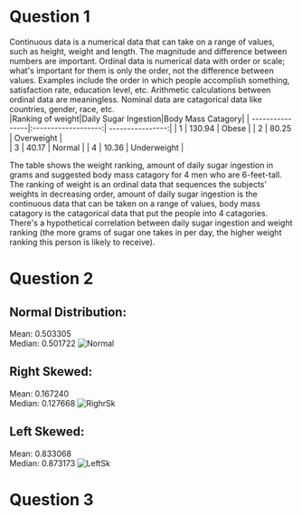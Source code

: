 # Question 1
Continuous data is a numerical data that can take on a range of values, such as height, weight and length. The magnitude and difference between numbers are important. Ordinal data is numerical data with order or scale; what's important for them is only the order, not the difference between values. Examples include the order in which people accomplish something, satisfaction rate, education level, etc. Arithmetic calculations between ordinal data are meaningless. Nominal data are catagorical data like countries, gender, race, etc.   
|Ranking of weight|Daily Sugar Ingestion|Body Mass Catagory|
| ----------------|:-------------------:| ----------------:|
|        1        |       130.94        |      Obese       |
|        2        |        80.25        |    Overweight    |  
|        3        |        40.17        |      Normal      | 
|        4        |        10.36        |    Underweight   |

The table shows the weight ranking, amount of daily sugar ingestion in grams and suggested body mass catagory for 4 men who are 6-feet-tall. The ranking of weight is an ordinal data that sequences the subjects' weights in decreasing order, amount of daily sugar ingestion is the continuous data that can be taken on a range of values, body mass catagory is the catagorical data that put the people into 4 catagories. There's a hypothetical correlation between daily sugar ingestion and weight ranking (the more grams of sugar one takes in per day, the higher weight ranking this person is likely to receive). 

# Question 2
## Normal Distribution:  
Mean: 0.503305    
Median: 0.501722
![Normal](https://user-images.githubusercontent.com/78099480/109432030-40e44a80-7a44-11eb-8229-7a5cccc9f307.png)

## Right Skewed:  
Mean: 0.167240    
Median: 0.127668
![RighrSk](https://user-images.githubusercontent.com/78099480/109432058-61140980-7a44-11eb-8db3-afcbb49ee2d9.png)

## Left Skewed:  
Mean: 0.833068    
Median: 0.873173
![LeftSk](https://user-images.githubusercontent.com/78099480/109432083-80129b80-7a44-11eb-8900-cc4c67626e0f.png)

# Question 3


